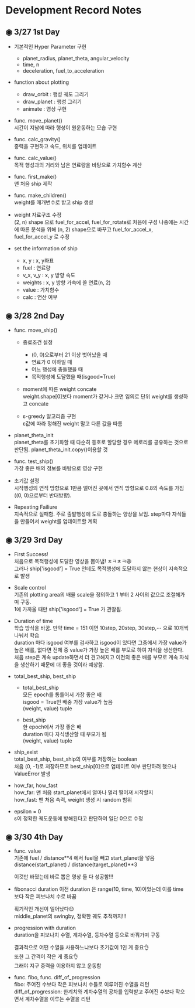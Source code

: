 # Development Record Notes

## ◉ 3/27 1st Day

- 기본적인 Hyper Parameter 구현

  - planet_radius, planet_theta, angular_velocity
  - time, n
  - deceleration, fuel_to_acceleration

- function about plotting

  - draw_orbit : 행성 궤도 그리기
  - draw_planet : 행성 그리기
  - animate : 영상 구현

- func. move_planet()  
  시간이 지남에 따라 행성이 원운동하는 모습 구현

- func. calc_gravity()  
  중력을 구현하고 속도, 위치를 업데이트

- func. calc_value()  
  목적 행성과의 거리와 남은 연료량을 바탕으로 가치함수 계산

- func. first_make()  
  맨 처음 ship 제작

- func. make_children()  
  weight를 매개변수로 받고 ship 생성

- weight 자료구조 수정  
  (2, n) shape 으로 fuel_for_accel, fuel_for_rotate로 처음에 구성
  나중에는 시간에 따른 분석을 위해 (n, 2) shape으로 바꾸고 fuel_for_accel_x, fuel_for_accel_y 로 수정

- set the information of ship
  - x, y : x, y좌표
  - fuel : 연료량
  - v_x, v_y : x, y 방향 속도
  - weights : x, y 방향 가속에 쓸 연료(n, 2)
  - value : 가치함수
  - calc : 연산 여부

## ◉ 3/28 2nd Day

- func. move_ship()

  - 종료조건 설정

    - (0, 0)으로부터 21 이상 벗어났을 때
    - 연료가 0 이하일 때
    - 어느 행성에 충돌했을 때
    - 목적행성에 도달했을 때(isgood=True)

  - moment에 따른 weight concate  
    weight.shape[0]보다 moment가 같거나 크면 임의로 단위 weight를 생성하고 concate

  - ɛ-greedy 알고리즘 구현  
    ɛ값에 따라 정해진 weight 말고 다른 값을 따름

- planet_theta_init  
  planet_theta를 초기화할 때 다순히 등호로 할당할 경우 메로리를 공유하는 것으로 판단됨. planet_theta_init.copy()이용할 것

- func. test_ship()  
  가장 좋은 배의 정보를 바탕으로 영상 구현

- 초기값 설정  
  시작행성의 연직 방향으로 1만큼 떨어진 곳에서 연직 방향으로 0.8의 속도를 가짐((0, 0)으로부터 반대방향).

- Repeating Failiure  
  지속적으로 실패함. 주로 출발행성에 도로 충돌하는 양상을 보임.
  step마다 자식들을 만들어서 weight를 업데이트할 계획

## ◉ 3/29 3rd Day

- First Success!  
  처음으로 목적행성에 도달한 영상을 뽑아냄! ㅊㅋㅊㅋ😆  
  그러나 ship['isgood'] = True 인데도 목적행성에 도달하지 않는 현상이 지속적으로 발생

- Scale control  
  기존의 plotting area의 배율 scale을 정의하고 1 부터 2 사이의 값으로 조절해가며 구동.  
  1에 가까울 때만 ship['isgood'] = True 가 관찰됨.

- Duration of time  
  학습 방식을 바꿈. 만약 time = 151 이면 10step, 20step, 30step,⋯ 으로 10개씩 나눠서 학습  
  duration 마다 isgood 여부를 검사하고 isgood이 있다면 그중에서 가장 value가 높은 배를, 없다면 전체 중 value가 가장 높은 배를 부모로 하여 자식을 생산한다.  
  처음 step은 계속 update하면서 더 견고해지고 이전의 좋은 배를 부모로 계속 자식을 생산하기 때문에 더 좋을 것이라 예상함.

- total_best_ship, best_ship

  - total_best_ship  
    모든 epoch를 통틀어서 가장 좋은 배  
    isgood = True인 배중 가장 value가 높음  
    (weight, value) tuple

  - best_ship  
    한 epoch에서 가장 좋은 배  
    duration 마다 자식생산할 때 부모가 됨  
    (weight, value) tuple

- ship_exist  
  total_best_ship, best_ship의 여부를 저장하는 boolean  
  처음 (0, -1)로 저장하므로 best_ship[0]으로 업데이트 여부 판단하려 했으나 ValueError 발생

- how_far, how_fast  
  how_far: 맨 처음 start_planet에서 얼마나 멀리 떨어져 시작할지  
  how_fast: 맨 처음 속력, weight 생성 시 random 범위

- epsilon = 0  
  ɛ이 정확한 궤도운동에 방해된다고 판단하여 일단 0으로 수정

## ◉ 3/30 4th Day

- func. value  
  기존에 fuel / distance**4 에서 fuel을 빼고 start_planet을 넣음  
  distance(start_planet) / distance(target_planet)**3

  이것만 바꿨는데 바로 뽑은 영상 둘 다 성공함!!!

- fibonacci duration
  이전 duration 은 range(10, time, 10)이었는데 이를 time 보다 작은 피보나치 수로 바꿈

  획기적인 개선이 일어났다😍  
  middle_planet의 swingby, 정확한 궤도 추적까지!!!

- progression with duration  
  duration을 피보나치 수열, 계차수열, 등차수열 등으로 바꿔가며 구동

  결과적으로 어떤 수열을 사용하느냐보다 초기값이 1인 게 중요👌  
  또한 그 간격이 작은 게 중요👌  
  그래야 지구 중력을 이용하지 않고 운동함

- func. fibo, func. diff_of_progression  
  fibo: 주어진 수보다 작은 피보나치 수들로 이루어진 수열을 리턴  
  diff_of_progression: 한계치와 계차수열의 공차를 입력받고 주어진 수보다 작으면서 계차수열을 이루는 수열을 리턴
